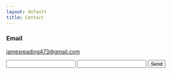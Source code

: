 ```yaml
---
layout: default
title: Contact
---
```


### Email
jamesreading473@gmail.com

<form action="https://formspree.io/jamesreading473@gmail.com" method="POST">
  <input type="text" name="name">
  <input type="email" name="_replyto">
  <input type="submit" value="Send">
</form>
